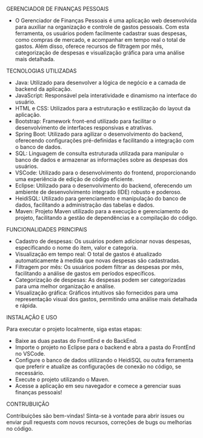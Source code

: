 GERENCIADOR DE FINANÇAS PESSOAIS

- O Gerenciador de Finanças Pessoais é uma aplicação web desenvolvida para auxiliar na organização e controle de gastos pessoais. Com esta ferramenta, os usuários podem facilmente cadastrar suas despesas, como compras de mercado, e acompanhar em tempo real o total de gastos. Além disso, oferece recursos de filtragem por mês, categorização de despesas e visualização gráfica para uma análise mais detalhada.

TECNOLOGIAS UTILIZADAS

- Java: Utilizado para desenvolver a lógica de negócio e a camada de backend da aplicação.
- JavaScript: Responsável pela interatividade e dinamismo na interface do usuário.
- HTML e CSS: Utilizados para a estruturação e estilização do layout da aplicação.
- Bootstrap: Framework front-end utilizado para facilitar o desenvolvimento de interfaces responsivas e atrativas.
- Spring Boot: Utilizado para agilizar o desenvolvimento do backend, oferecendo configurações pré-definidas e facilitando a integração com o banco de dados.
- SQL: Linguagem de consulta estruturada utilizada para manipular o banco de dados e armazenar as informações sobre as despesas dos usuários.
- VSCode: Utilizado para o desenvolvimento do frontend, proporcionando uma experiência de edição de código eficiente.
- Eclipse: Utilizado para o desenvolvimento do backend, oferecendo um ambiente de desenvolvimento integrado (IDE) robusto e poderoso.
- HeidiSQL: Utilizado para gerenciamento e manipulação do banco de dados, facilitando a administração das tabelas e dados.
- Maven: Projeto Maven utilizado para a execução e gerenciamento do projeto, facilitando a gestão de dependências e a compilação do código.

FUNCIONALIDADES PRINCIPAIS

- Cadastro de despesas: Os usuários podem adicionar novas despesas, especificando o nome do item, valor e categoria.
- Visualização em tempo real: O total de gastos é atualizado automaticamente à medida que novas despesas são cadastradas.
- Filtragem por mês: Os usuários podem filtrar as despesas por mês, facilitando a análise de gastos em períodos específicos.
- Categorização de despesas: As despesas podem ser categorizadas para uma melhor organização e análise.
- Visualização gráfica: Gráficos intuitivos são fornecidos para uma representação visual dos gastos, permitindo uma análise mais detalhada e rápida.

INSTALAÇÃO E USO

Para executar o projeto localmente, siga estas etapas:

- Baixe as duas pastas do FrontEnd e do BackEnd.
- Importe o projeto no Eclipse para o backend e abra a pasta do FrontEnd no VSCode.
- Configure o banco de dados utilizando o HeidiSQL ou outra ferramenta que preferir e atualize as configurações de conexão no código, se necessário.
- Execute o projeto utilizando o Maven.
- Acesse a aplicação em seu navegador e comece a gerenciar suas finanças pessoais!

CONTRUBUIÇÃO

Contribuições são bem-vindas! Sinta-se à vontade para abrir issues ou enviar pull requests com novos recursos, correções de bugs ou melhorias no código.
